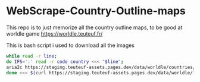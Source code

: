 # WebScrape-Country-Outline-maps
This repo is to just memorize all the country outline maps, to be good at worldle game https://worldle.teuteuf.fr/

This is bash script i used to download all the images
```bash
while read -r line;
do IFS=':' read -r code country <<< "$line"; 
aria2c https://staging.teuteuf-assets.pages.dev/data/worldle/countries/$code/vector.svg -o $country.jpeg ;
done <<< $(curl https://staging.teuteuf-assets.pages.dev/data/worldle/locale/countries-en.json | jq -r '.[] |   .code + ":" + .name  ' | tr "[:upper:]" "[:lower:]" )
```

